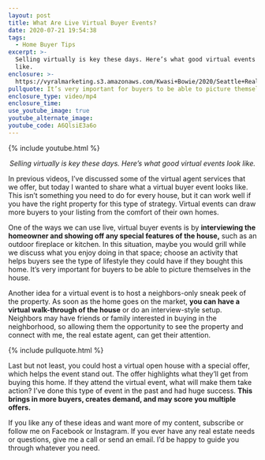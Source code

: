 ```yaml
---
layout: post
title: What Are Live Virtual Buyer Events?
date: 2020-07-21 19:54:38
tags:
  - Home Buyer Tips
excerpt: >-
  Selling virtually is key these days. Here’s what good virtual events look
  like.
enclosure: >-
  https://vyralmarketing.s3.amazonaws.com/Kwasi+Bowie/2020/Seattle+Real+Estate+Agent-+Live+Virtual+Buyer+Events.mp4
pullquote: It’s very important for buyers to be able to picture themselves in the house.
enclosure_type: video/mp4
enclosure_time:
use_youtube_image: true
youtube_alternate_image:
youtube_code: A6QlsiE3a6o
---
```


{% include youtube.html %}

<p style="text-align: center;"><em>Selling virtually is key these days. Here’s what good virtual events look like.</em></p>

In previous videos, I’ve discussed some of the virtual agent services that we offer, but today I wanted to share what a virtual buyer event looks like. This isn’t something you need to do for every house, but it can work well if you have the right property for this type of strategy. Virtual events can draw more buyers to your listing from the comfort of their own homes.

One of the ways we can use live, virtual buyer events is by **interviewing the homeowner and showing off any special features of the house,** such as an outdoor fireplace or kitchen. In this situation, maybe you would grill while we discuss what you enjoy doing in that space; choose an activity that helps buyers see the type of lifestyle they could have if they bought this home. It’s very important for buyers to be able to picture themselves in the house.&nbsp;

Another idea for a virtual event is to host a neighbors-only sneak peek of the property. As soon as the home goes on the market, **you can have a virtual walk-through of the house** or do an interview-style setup. Neighbors may have friends or family interested in buying in the neighborhood, so allowing them the opportunity to see the property and connect with me, the real estate agent, can get their attention.

{% include pullquote.html %}

Last but not least, you could host a virtual open house with a special offer, which helps the event stand out. The offer highlights what they’ll get from buying this home. If they attend the virtual event, what will make them take action? I’ve done this type of event in the past and had huge success. **This brings in more buyers, creates demand, and may score you multiple offers.&nbsp;**

If you like any of these ideas and want more of my content, subscribe or follow me on Facebook or Instagram. If you ever have any real estate needs or questions, give me a call or send an email. I’d be happy to guide you through whatever you need.